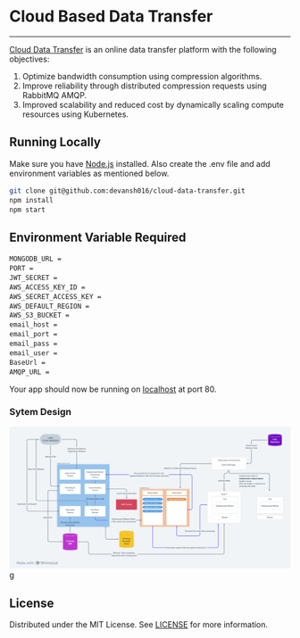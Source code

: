 # Cloud Based Data Transfer

---

[Cloud Data Transfer](https://cloud-data-transfer-ea5af7a3011c.herokuapp.com/) is an online data transfer platform with the following objectives:

1. Optimize bandwidth consumption using compression algorithms.
2. Improve reliability through distributed compression requests using RabbitMQ AMQP.
3. Improved scalability and reduced cost by dynamically scaling compute resources using Kubernetes.

## Running Locally

Make sure you have [Node.js](http://nodejs.org/) installed.
Also create the .env file and add environment variables as mentioned below.

```sh
git clone git@github.com:devansh016/cloud-data-transfer.git
npm install
npm start
```

## Environment Variable Required

```sh
MONGODB_URL =
PORT =
JWT_SECRET =
AWS_ACCESS_KEY_ID =
AWS_SECRET_ACCESS_KEY =
AWS_DEFAULT_REGION =
AWS_S3_BUCKET =
email_host =
email_port =
email_pass =
email_user =
BaseUrl =
AMQP_URL =
```

Your app should now be running on [localhost](http://localhost/) at port 80.

### Sytem Design

![Sytem Design](/resources/design.png "Sytem Design")
g
## License

Distributed under the MIT License. See [LICENSE](/LICENSE) for more information.

